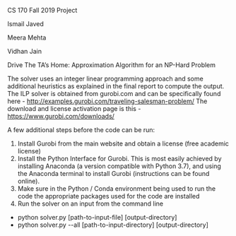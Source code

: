 CS 170 Fall 2019 Project

Ismail Javed

Meera Mehta

Vidhan Jain

Drive The TA’s Home: Approximation Algorithm for an NP-Hard Problem

The solver uses an integer linear programming approach and some additional heuristics as explained in the final report to compute the output. The ILP solver is obtained from gurobi.com and can be specifically found here - http://examples.gurobi.com/traveling-salesman-problem/
The download and license activation page is this - https://www.gurobi.com/downloads/

A few additional steps before the code can be run:

1. Install Gurobi from the main website and obtain a license (free academic license)
2. Install the Python Interface for Gurobi. This is most easily achieved by installing Anaconda (a version compatible with Python 3.7), and using the Anaconda terminal to install Gurobi (instructions can be found online).
3. Make sure in the Python / Conda environment being used to run the code the appropriate packages used for the code are installed
4. Run the solver on an input from the command line 
  * python solver.py [path-to-input-file] [output-directory]
  * python solver.py --all [path-to-input-directory] [output-directory]

